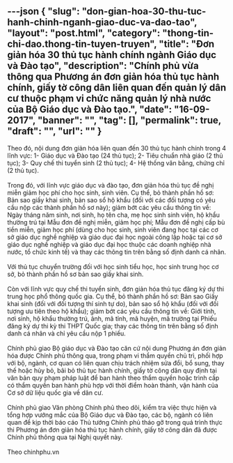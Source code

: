 ---json
{
    "slug": "don-gian-hoa-30-thu-tuc-hanh-chinh-nganh-giao-duc-va-dao-tao",
    "layout": "post.html",
    "category": "thong-tin-chi-dao.thong-tin-tuyen-truyen",
    "title": "Đơn giản hóa 30 thủ tục hành chính ngành Giáo dục và Đào tạo",
    "description": "Chính phủ vừa thông qua Phương án đơn giản hóa thủ tục hành chính, giấy tờ công dân liên quan đến quản lý dân cư thuộc phạm vi chức năng quản lý nhà nước của Bộ Giáo dục và Đào tạo.",
    "date": "16-09-2017",
    "banner": "",
    "tag": [],
    "permalink": true,
    "draft": "",
    "url": ""
}
---
<div>Theo đó, nội dung đơn giản hóa liên quan đến 30 thủ tục hành chính trong 4 lĩnh vực: 1- Giáo dục và Đào tạo (24 thủ tục); 2- Tiêu chuẩn nhà giáo (2 thủ tục); 3- Quy chế thi tuyển sinh (2 thủ tục); 4- Hệ thống văn bằng, chứng chỉ (2 thủ tục).</div><div><br></div><div>Trong đó, với lĩnh vực giáo dục và đào tạo, đơn giản hóa thủ tục đề nghị miễn giảm học phí cho học sinh, sinh viên. Cụ thể, bỏ thành phần hồ sơ: Bản sao giấy khai sinh, bản sao sổ hộ khẩu (đối với các đối tượng có yêu cầu nộp các thành phần hồ sơ này); giảm bớt các yêu cầu thông tin về: Ngày tháng năm sinh, nơi sinh, họ tên cha, mẹ học sinh sinh viên, hộ khẩu thường trú tại Mẫu đơn đề nghị miễn, giảm học phí; Mẫu đơn đề nghị cấp bù tiền miễn, giảm học phí (dùng cho học sinh, sinh viên đang học tại các cơ sở giáo dục nghề nghiệp và giáo dục đại học ngoài công lập hoặc tại cơ sở giáo dục nghề nghiệp và giáo dục đại học thuộc các doanh nghiệp nhà nước, tổ chức kinh tế) và thay các thông tin trên bằng số định danh cá nhân.</div><div><br></div><div>Với thủ tục chuyển trường đối với học sinh tiểu học, học sinh trung học cơ sở, bỏ thành phần hồ sơ bản sao giấy khai sinh.</div><div><br></div><div>Còn với lĩnh vực quy chế thi tuyển sinh, đơn giản hóa thủ tục đăng ký dự thi trung học phổ thông quốc gia. Cụ thể, bỏ thành phần hồ sơ: Bản sao Giấy khai sinh (đối với đối tượng thí sinh tự do), bản sao sổ hộ khẩu (đối với đối tượng ưu tiên theo hộ khẩu); giảm bớt các yêu cầu thông tin về: Giới tính, nơi sinh, hộ khẩu thường trú, ảnh, mã tỉnh, mã huyện, mã trường tại Phiếu đăng ký dự thi kỳ thi THPT Quốc gia; thay các thông tin trên bằng số định danh cá nhân và chỉ yêu cầu nộp 1 phiếu.</div><div><br></div><div>Chính phủ giao Bộ giáo dục và Đào tạo căn cứ nội dung Phương án đơn giản hóa được Chính phủ thông qua, trong phạm vi thẩm quyền chủ trì, phối hợp với bộ, ngành, cơ quan có liên quan chịu trách nhiệm sửa đổi, bổ sung, thay thế hoặc hủy bỏ, bãi bỏ thủ tục hành chính, giấy tờ công dân quy định tại văn bản quy phạm pháp luật để ban hành theo thẩm quyền hoặc trình cấp có thẩm quyền ban hành phù hợp với thời điểm hoàn thành, vận hành của Cơ sở dữ liệu quốc gia về dân cư.</div><div><br></div><div>Chính phủ giao Văn phòng Chính phủ theo dõi, kiểm tra việc thực hiện và tổng hợp vướng mắc của Bộ Giáo dục và Đào tạo, các bộ, ngành có liên quan để kịp thời báo cáo Thủ tướng Chính phủ tháo gỡ trong quá trình thực thi Phương án đơn giản hóa thủ tục hành chính, giấy tờ công dân đã được Chính phủ thông qua tại Nghị quyết này.</div><div><br></div><div>Theo chinhphu.vn</div>